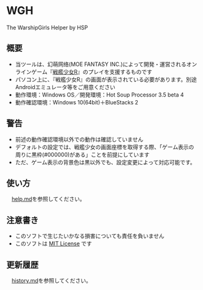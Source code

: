 # WGH
The WarshipGirls Helper by HSP

## 概要
- 当ツールは、幻萌网络(MOE FANTASY INC.)によって開発・運営されるオンラインゲーム『[戦艦少女R](http://jianniang.com)』のプレイを支援するものです
- パソコン上に、『戦艦少女R』の画面が表示されている必要があります。別途Androidエミュレータ等をご用意ください
- 動作環境：Windows OS／開発環境：Hot Soup Processor 3.5 beta 4
- 動作確認環境：Windows 10(64bit)＋BlueStacks 2

## 警告
- 前述の動作確認環境以外での動作は確認していません
- デフォルトの設定では、戦艦少女の画面座標を取得する際、「ゲーム表示の周りに黒枠(#000000)がある」ことを前提にしています
- ただ、ゲーム表示の背景色は黒以外でも、設定変更によって対応可能です。

## 使い方
　[help.md](./help/help.md)を参照してください。

## 注意書き
- このソフトで生じたいかなる損害についても責任を負いません
- このソフトは [MIT License](https://ja.osdn.net/projects/opensource/wiki/licenses%2FMIT_license) です

## 更新履歴
　[history.md](./help/history.md)を参照してください。
